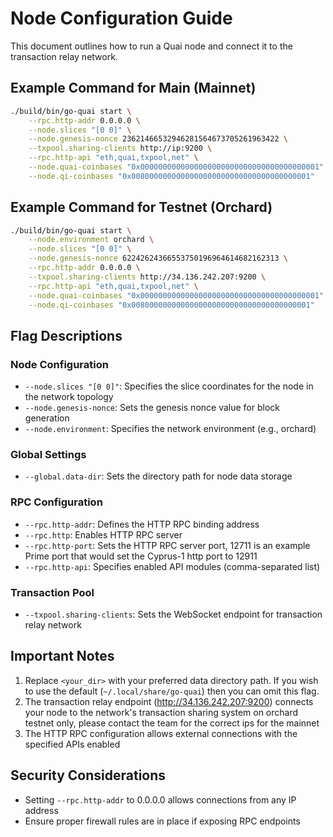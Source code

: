 # Node Configuration Guide

This document outlines how to run a Quai node and connect it to the transaction relay network.

## Example Command for Main (Mainnet)

```bash
./build/bin/go-quai start \
    --rpc.http-addr 0.0.0.0 \
    --node.slices "[0 0]" \
    --node.genesis-nonce 23621466532946281564673705261963422 \
    --txpool.sharing-clients http://ip:9200 \
    --rpc.http-api "eth,quai,txpool,net" \
    --node.quai-coinbases "0x0000000000000000000000000000000000000001" \
    --node.qi-coinbases "0x0080000000000000000000000000000000000001"
```

## Example Command for Testnet (Orchard)

```bash
./build/bin/go-quai start \
    --node.environment orchard \
    --node.slices "[0 0]" \
    --node.genesis-nonce 62242624366553750196964614682162313 \
    --rpc.http-addr 0.0.0.0 \
    --txpool.sharing-clients http://34.136.242.207:9200 \
    --rpc.http-api "eth,quai,txpool,net" \
    --node.quai-coinbases "0x0000000000000000000000000000000000000001" \
    --node.qi-coinbases "0x0080000000000000000000000000000000000001"
```

## Flag Descriptions

### Node Configuration
- `--node.slices "[0 0]"`: Specifies the slice coordinates for the node in the network topology
- `--node.genesis-nonce`: Sets the genesis nonce value for block generation
- `--node.environment`: Specifies the network environment (e.g., orchard)

### Global Settings
- `--global.data-dir`: Sets the directory path for node data storage

### RPC Configuration
- `--rpc.http-addr`: Defines the HTTP RPC binding address
- `--rpc.http`: Enables HTTP RPC server
- `--rpc.http-port`: Sets the HTTP RPC server port, 12711 is an example Prime port that would set the Cyprus-1 http port to 12911
- `--rpc.http-api`: Specifies enabled API modules (comma-separated list)

### Transaction Pool
- `--txpool.sharing-clients`: Sets the WebSocket endpoint for transaction relay network

## Important Notes

1. Replace `<your_dir>` with your preferred data directory path. If you wish to use the default (`~/.local/share/go-quai`) then you can omit this flag.
2. The transaction relay endpoint (http://34.136.242.207:9200) connects your node to the network's transaction sharing system on orchard testnet only, please contact the team for the correct ips for the mainnet
3. The HTTP RPC configuration allows external connections with the specified APIs enabled

## Security Considerations

- Setting `--rpc.http-addr` to 0.0.0.0 allows connections from any IP address
- Ensure proper firewall rules are in place if exposing RPC endpoints
